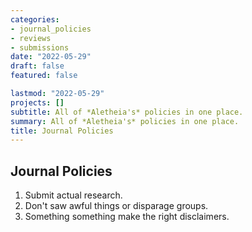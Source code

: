 ```yaml
---
categories:
- journal_policies
- reviews
- submissions
date: "2022-05-29"
draft: false
featured: false

lastmod: "2022-05-29"
projects: []
subtitle: All of *Aletheia's* policies in one place.
summary: All of *Aletheia's* policies in one place.
title: Journal Policies
---
```


## Journal Policies

1. Submit actual research.
2. Don't saw awful things or disparage groups. 
3. Something something make the right disclaimers.
